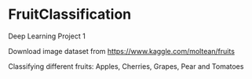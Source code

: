 # FruitClassification

Deep Learning Project 1

Download image dataset from https://www.kaggle.com/moltean/fruits

Classifying different fruits: Apples, Cherries, Grapes, Pear and Tomatoes
